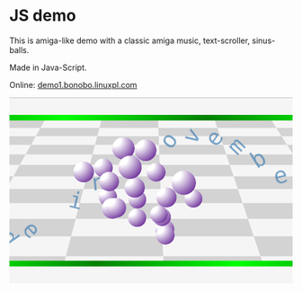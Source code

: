 # JS demo
This is amiga-like demo with a classic amiga music, text-scroller, sinus-balls.

Made in Java-Script.

Online: [demo1.bonobo.linuxpl.com](demo1.bonobo.linuxpl.com)

![](example.png)

